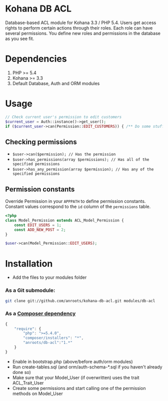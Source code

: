 # Kohana DB ACL

Database-based ACL module for Kohana 3.3 / PHP 5.4. Users get access rights to perform certain actions through their roles.
Each role can have several permissions. You define new roles and permissions in the database as you see fit.

# Dependencies

1. PHP >= 5.4
2. Kohana >= 3.3
3. Default Database, Auth and ORM modules

# Usage
```php
// Check current user's permission to edit customers
$current_user = Auth::instance()->get_user();
if ($current_user->can(Permission::EDIT_CUSTOMERS)) { /** Do some stuff **/ }
```
## Checking permissions

* `$user->can($permission); // Has the permission`
* `$user->has_permissions(array $permissions); // Has all of the specified permissions`
* `$user->has_any_permission(array $permission); // Has any of the specified permissions`

## Permission constants

Override Permission in your `APPPATH` to define permission constants. Constant values correspond to the `id` column of
the `permissions` table.

```php
<?php
class Model_Permission extends ACL_Model_Permission {
	const EDIT_USERS = 1;
	const ADD_NEW_POST = 2;
}

$user->can(Model_Permission::EDIT_USERS);
```

# Installation

* Add the files to your modules folder

### As a Git submodule:

```bash
git clone git://github.com/anroots/kohana-db-acl.git modules/db-acl
```
### As a [Composer dependency](http://getcomposer.org)

```javascript
{
	"require": {
		"php": ">=5.4.0",
		"composer/installers": "*",
		"anroots/db-acl":"1.*"
	}
}
```
* Enable in bootstrap.php (above/before auth/orm modules)
* Run create-tables.sql (and orm/auth-schema-*.sql if you haven't already done so)
* Make sure that your Model_User (if overwritten) uses the trait ACL_Trait_User
* Create some permissions and start calling one of the permission methods on Model_User